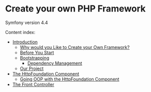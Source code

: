 # Create your own PHP Framework

Symfony version 4.4

Content index:

* [Introduction](/docs/01-introduction)
  * [Why would you Like to Create your Own Framework?](/docs/01-introduction#why-would-you-like-to-create-your-own-framework)
  * [Before You Start](/docs/01-introduction#before-you-start)
  * [Bootstrapping](/docs/01-introduction#bootstraping)
    * [Dependency Management](/docs/01-introduction#dependency-management)
  * [Our Project](/docs/01-introduction#our-project)
* [The HttpFoundation Component](/docs/02-the-http-foundation-component)
  * [Going OOP with the HttpFoundation Component](/docs/02-the-http-foundation-component#going-oop-with-the-http-foundation-component)
* [The Front Controller](/docs/03-the-front-controller)
